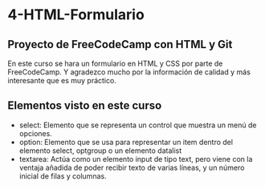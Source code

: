 # 4-HTML-Formulario

<h2>Proyecto de FreeCodeCamp con HTML y Git</h2>
En este curso se hara un formulario en HTML y CSS por parte de FreeCodeCamp. Y agradezco mucho por la información de calidad y más interesante que es muy práctico.

<h2>Elementos visto en este curso</h2>
<ul>
  <li>select:  Elemento que se representa un control que muestra un menú de opciones.</li>
  <li>option: Elemento que se usa para representar un item dentro del elemento select, optgroup o un elemento datalist</li>
  <li>textarea: Actúa como un elemento input de tipo text, pero viene con la ventaja añadida de poder recibir texto de varias líneas, y un número inicial de filas y columnas.</li>
</ul>
